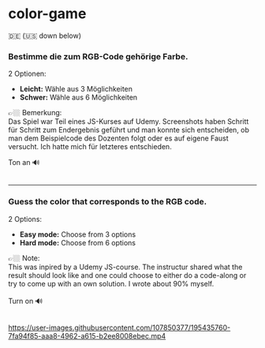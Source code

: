 # color-game

🇩🇪 (🇺🇸 down below)

### Bestimme die zum RGB-Code gehörige Farbe.

2 Optionen:
- **Leicht:** Wähle aus 3 Möglichkeiten
- **Schwer:** Wähle aus 6 Möglichkeiten

👉🏼 Bemerkung: <br>
Das Spiel war Teil eines JS-Kurses auf Udemy. Screenshots haben Schritt für Schritt zum Endergebnis geführt und man konnte sich entscheiden, ob man dem Beispielcode des Dozenten folgt oder es auf eigene Faust versucht. Ich hatte mich für letzteres entschieden.

Ton an 🔊 <br><br>

<hr>

### Guess the color that corresponds to the RGB code.

2 Options:
- **Easy mode:** Choose from 3 options
- **Hard mode:** Choose from 6 options

👉🏼 Note: <br>
This was inpired by a Udemy JS-course. The instructur shared what the result should look like and one could choose to either do a code-along or try to come up with an own solution. I wrote about 90% myself. <br><br>
Turn on 🔊 <br><br>

https://user-images.githubusercontent.com/107850377/195435760-7fa94f85-aaa8-4962-a615-b2ee8008ebec.mp4

